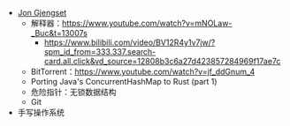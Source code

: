 - [Jon Gjengset](https://www.youtube.com/@jonhoo)
	- 解释器：https://www.youtube.com/watch?v=mNOLaw-_Buc&t=13007s
		- https://www.bilibili.com/video/BV12R4y1v7jw/?spm_id_from=333.337.search-card.all.click&vd_source=12808b3c6a27d423857284969f17ae7c
	- BitTorrent：https://www.youtube.com/watch?v=jf_ddGnum_4
	- Porting Java's ConcurrentHashMap to Rust (part 1)
	- 危险指针：无锁数据结构
	- Git
- 手写操作系统
